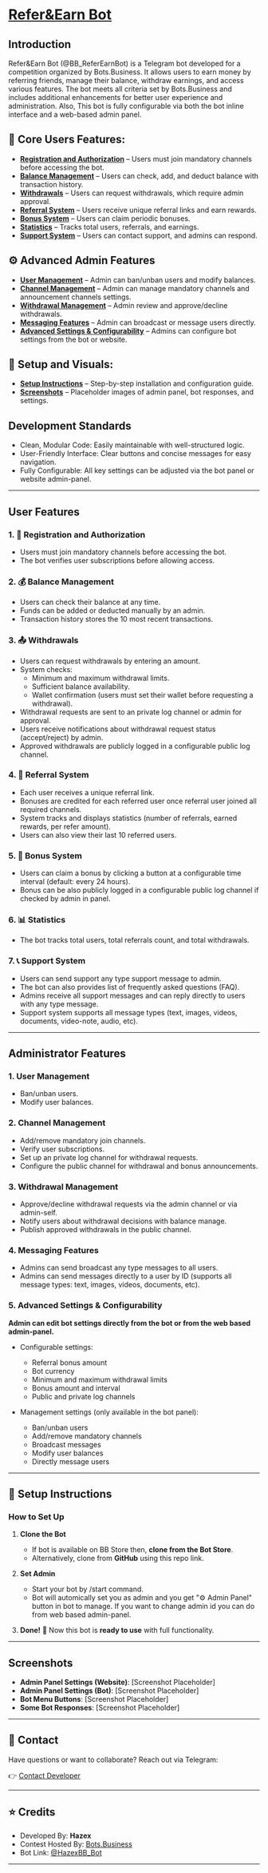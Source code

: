 # [Refer&Earn Bot](https://t.me/BB_ReferEarnBot)

## Introduction

Refer&Earn Bot (@BB_ReferEarnBot) is a Telegram bot developed for a competition organized by Bots.Business. It allows users to earn money by referring friends, manage their balance, withdraw earnings, and access various features. The bot meets all criteria set by Bots.Business and includes additional enhancements for better user experience and administration. Also, This bot is fully configurable via both the bot inline interface and a web-based admin panel.

## 👤 Core Users Features:

- **[Registration and Authorization](#1-registration-and-authorization)** – Users must join mandatory channels before accessing the bot.
- **[Balance Management](#2-balance-management)** – Users can check, add, and deduct balance with transaction history.
- **[Withdrawals](#3-withdrawals)** – Users can request withdrawals, which require admin approval.
- **[Referral System](#4-referral-system)** – Users receive unique referral links and earn rewards.
- **[Bonus System](#5-bonus-system)** – Users can claim periodic bonuses.
- **[Statistics](#6-statistics)** – Tracks total users, referrals, and earnings.
- **[Support System](#7-support-system)** – Users can contact support, and admins can respond.

## ⚙️ Advanced Admin Features

- **[User Management](#1-user-management)** – Admin can ban/unban users and modify balances.
- **[Channel Management](#2-channel-management)** – Admin can manage mandatory channels and announcement channels settings.
- **[Withdrawal Management](#3-withdrawal-management)** – Admin review and approve/decline withdrawals.
- **[Messaging Features](#4-messaging-features)** – Admin can broadcast or message users directly.
- **[Advanced Settings & Configurability](#5-advanced-settings--configurability)** – Admins can configure bot settings from the bot or website.

## 🔗 Setup and Visuals:

- **[Setup Instructions](#setup-instructions)** – Step-by-step installation and configuration guide.
- **[Screenshots](#screenshots)** – Placeholder images of admin panel, bot responses, and settings.

## Development Standards
- Clean, Modular Code: Easily maintainable with well-structured logic.
- User-Friendly Interface: Clear buttons and concise messages for easy navigation.
- Fully Configurable: All key settings can be adjusted via the bot panel or website admin-panel.

---

## User Features

### 1. 🔐 Registration and Authorization
- Users must join mandatory channels before accessing the bot.
- The bot verifies user subscriptions before allowing access.

### 2. 💰 Balance Management
- Users can check their balance at any time.
- Funds can be added or deducted manually by an admin.
- Transaction history stores the 10 most recent transactions.

### 3. 📤 Withdrawals
- Users can request withdrawals by entering an amount.
- System checks:
  - Minimum and maximum withdrawal limits.
  - Sufficient balance availability.
  - Wallet confirmation (users must set their wallet before requesting a withdrawal).
- Withdrawal requests are sent to an private log channel or admin for approval.
- Users receive notifications about withdrawal request status (accept/reject) by admin.
- Approved withdrawals are publicly logged in a configurable public log channel.

### 4. 👫 Referral System
- Each user receives a unique referral link.
- Bonuses are credited for each referred user once referral user joined all required channels.
- System tracks and displays statistics (number of referrals, earned rewards, per refer amount).
- Users can also view their last 10 referred users.

### 5. 🎁 Bonus System
- Users can claim a bonus by clicking a button at a configurable time interval (default: every 24 hours).
- Bonus can be also publicly logged in a configurable public log channel if checked by admin in panel.

### 6. 📊 Statistics
- The bot tracks total users, total referrals count, and total withdrawals.

### 7. 📞 Support System
- Users can send support any type support message to admin.
- The bot can also provides list of frequently asked questions (FAQ).
- Admins receive all support messages and can reply directly to users with any type message.
- Support system supports all message types (text, images, videos, documents, video-note, audio, etc).

---

## Administrator Features

### 1. User Management
- Ban/unban users.
- Modify user balances.

### 2. Channel Management
- Add/remove mandatory join channels.
- Verify user subscriptions.
- Set up an private log channel for withdrawal requests.
- Configure the public channel for withdrawal and bonus announcements.

### 3. Withdrawal Management
- Approve/decline withdrawal requests via the admin channel or via admin-self.
- Notify users about withdrawal decisions with balance manage.
- Publish approved withdrawals in the public channel.

### 4. Messaging Features
- Admins can send broadcast any type messages to all users.
- Admins can send messages directly to a user by ID (supports all message types: text, images, videos, documents, etc).

### 5. Advanced Settings & Configurability
**Admin can edit bot settings directly from the bot or from the web based admin-panel.**
- Configurable settings:
  - Referral bonus amount
  - Bot currency
  - Minimum and maximum withdrawal limits
  - Bonus amount and interval
  - Public and private log channels
  
- Management settings (only available in the bot panel):
  - Ban/unban users
  - Add/remove mandatory channels
  - Broadcast messages
  - Modify user balances
  - Directly message users

---

## 📌 Setup Instructions

### How to Set Up  

1. **Clone the Bot**
   - If bot is available on BB Store then, **clone from the Bot Store**.
   - Alternatively, clone from **GitHub** using this repo link.
2. **Set Admin**
   - Start your bot by /start command.
   - Bot will automically set you as admin and you get "⚙️ Admin Panel" button in bot to manage. If you want to change admin id you can do from web based admin-panel.

3. **Done!** 🎉
   Now this bot is **ready to use** with full functionality.

---

## Screenshots
- **Admin Panel Settings (Website)**: [Screenshot Placeholder]
- **Admin Panel Settings (Bot)**: [Screenshot Placeholder]
- **Bot Menu Buttons**: [Screenshot Placeholder]
- **Some Bot Responses**: [Screenshot Placeholder]

---

## 💬 Contact

Have questions or want to collaborate? Reach out via Telegram:

👉 [Contact Developer](https://t.me/mrhazex)

---

## ⭐ Credits

- Developed By: **Hazex**
- Contest Hosted By: [Bots.Business](https://t.me/botsbus)
- Bot Link: [@HazexBB_Bot](https://t.me/BB_ReferEarnBot)

---
